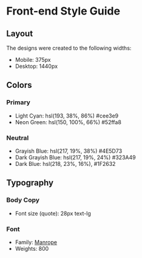 # Front-end Style Guide

## Layout

The designs were created to the following widths:

- Mobile: 375px
- Desktop: 1440px

## Colors

### Primary

- Light Cyan: hsl(193, 38%, 86%) #cee3e9
- Neon Green: hsl(150, 100%, 66%) #52ffa8

### Neutral

- Grayish Blue: hsl(217, 19%, 38%) #4E5D73
- Dark Grayish Blue: hsl(217, 19%, 24%) #323A49
- Dark Blue: hsl(218, 23%, 16%), #1F2632

## Typography

### Body Copy

- Font size (quote): 28px text-lg

### Font

- Family: [Manrope](https://fonts.google.com/specimen/Manrope)
- Weights: 800
